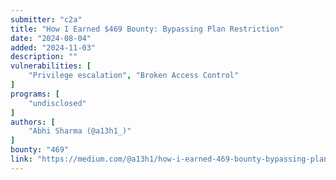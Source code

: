 ```yaml
---
submitter: "c2a"
title: "How I Earned $469 Bounty: Bypassing Plan Restriction"
date: "2024-08-04"
added: "2024-11-03"
description: ""
vulnerabilities: [
    "Privilege escalation", "Broken Access Control"
]
programs: [
    "undisclosed"
]
authors: [
    "Abhi Sharma (@a13h1_)"
]
bounty: "469"
link: "https://medium.com/@a13h1/how-i-earned-469-bounty-bypassing-plan-restriction-58f6d3120b6e"
---
```




